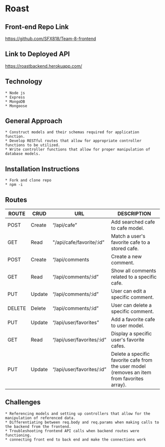 # Roast
## Front-end Repo Link
https://github.com/SFX818/Team-8-frontend
## Link to Deployed API
https://roastbackend.herokuapp.com/
## Technology
    * Node js
    * Express
    * MongoDB
    * Mongoose
## General Approach
    * Construct models and their schemas required for application function.
    * Develop RESTful routes that allow for appropriate controller functions to be utilized.
    * Write controller functions that allow for proper manipulation of database models.
## Installation Instructions
    * Fork and clone repo
    * npm -i
## Routes

|ROUTE |CRUD  |URL           |DESCRIPTION                          |
|------|------|--------------|-------------------------------------|
|POST  |Create|“/api/cafe” |Add searched cafe to cafe model.     |
|GET   |Read  |"/api/cafe/favorite/:id”|Match a user's favorite cafe to a stored cafe.|
|POST   |Create  |“/api/comments|Create a new comment.      |
|GET  |Read|“/api/comments/:id”|Show all comments related to a specific cafe.     |
|PUT  |Update|“/api/comments/:id”|User can edit a specific comment.|
|DELETE   |Delete|“/api/comments/:id”|User can delete a specific comment.          |
|PUT|Update|“/api/user/favorites”|Add a favorite cafe to user model.         |
|GET|Read|“/api/user/favorites/:id”    |Display a specific user's favorite cafes.|
|PUT|Update|“/api/user/favorites/:id”    |Delete a specific favorite cafe from the user model (removes an item from favorites array).|

## Challenges
    * Referencing models and setting up controllers that allow for the manipulation of referenced data.
    * Differentiating between req.body and req.params when making calls to the backend from the frontend.
    * Troubleshooting frontend API calls when backend routes were functioning.
    * connecting front end to back end and make the connections work